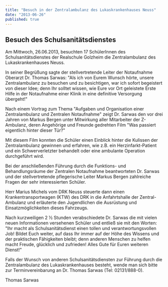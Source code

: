 ```yaml
---
title: "Besuch in der Zentralambulanz des Lukaskrankenhauses Neuss"
date: "2013-06-26"
published: true
---
```


## Besuch des Schulsanit&auml;tsdienstes

Am Mittwoch, 26.06.2013, besuchten 17 Sch&uuml;lerInnen des Schulsanit&auml;tsdienstes der Realschule Golzheim die Zentralambulanz des Lukaskrankenhauses Neuss.

In seiner Begr&uuml;&szlig;ung sagte der stellvertretende Leiter der Notaufnahme Oberarzt Dr. Thomas Sarwas: "Als ich von Eurem Wunsch h&ouml;rte, unsere Zentralambulanz zu besuchen und zu besichtigen, war ich sofort begeistert von dieser Idee; denn Ihr solltet wissen, wie Eure vor Ort geleistete Erste Hilfe in der Notaufnahme einer Klinik in eine definitive Versorgung &uuml;bergeht!"

Nach einem Vortrag zum Thema "Aufgaben und Organisation einer Zentralambulanz und Zentralen Notaufnahme" zeigt Dr. Sarwas den vor drei Jahren von Markus Bergen unter Mitwirkung aller Mitarbeiter der Z-Ambulanz, deren Angeh&ouml;rige und Freunde gedrehten Film "Was passiert eigentlich hinter dieser T&uuml;r?" 

Mit diesem Film konnten die Sch&uuml;ler einen Einblick hinter die Kulissen der Zentralambulanz gewinnen und erfahren, wie z.B. ein Herzinfarkt-Patient und ein Schwerverletzter behandelt oder eine ambulante Operation durchgef&uuml;hrt wird.

Bei der anschlie&szlig;enden F&uuml;hrung durch die Funktions- und Behandlungsr&auml;ume der Zentralen Notaufnahme beantworteten Dr. Sarwas und der stellvertretende pflegerische Leiter Markus Bergen zahlreiche Fragen der sehr interessierten Sch&uuml;ler.

Herr Marius Michels vom DRK Neuss steuerte dann einen Krankentransportwagen (KTW) des DRK in die Anfahrtshalle der Zentral-Ambulanz und erl&auml;uterte den Jugendlichen die Ausr&uuml;stung und Einsatzm&ouml;glichkeiten dieses Fahrzeugs.

Nach kurzweiligen 2 ½ Stunden verabschiedete Dr. Sarwas die mit vielen neuen Informationen versehenen Sch&uuml;ler und entlie&szlig; sie mit den Worten: "Ihr macht als Schulsanit&auml;tsdienst einen tollen und verantwortungsvollen Job! Bildet Euch weiter, auf dass Ihr immer auf der H&ouml;he des Wissens und der praktischen F&auml;higkeiten bleibt; denn anderen Menschen zu helfen macht Freude, gl&uuml;cklich und zufrieden! Alles Gute f&uuml;r Euren weiteren Dienst!"

Falls der Wunsch von anderen Schulsanit&auml;tsdiensten zur F&uuml;hrung durch die Zentralambulanz des Lukaskrankenhauses besteht, wende man sich bitte zur Terminvereinbarung an Dr. Thomas Sarwas (Tel: 02131/888-0).

Thomas Sarwas 
